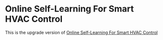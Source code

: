 # Online Self-Learning For Smart HVAC Control
This is the upgrade version of <a href="https://ieeexplore.ieee.org/document/8914027">Online Self-Learning For Smart HVAC Control</a><br>
